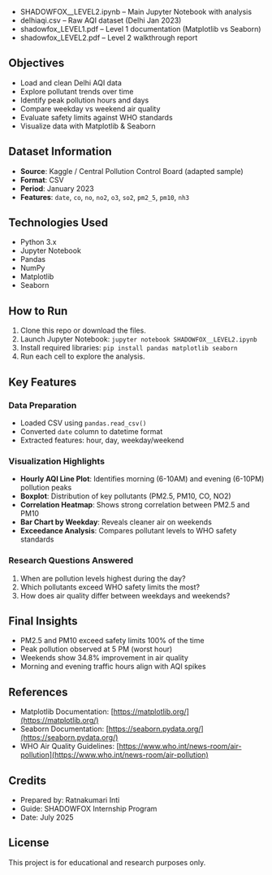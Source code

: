 * SHADOWFOX\_\_LEVEL2.ipynb – Main Jupyter Notebook with analysis
* delhiaqi.csv – Raw AQI dataset (Delhi Jan 2023)
* shadowfox\_LEVEL1.pdf – Level 1 documentation (Matplotlib vs Seaborn)
* shadowfox\_LEVEL2.pdf – Level 2 walkthrough report
## Objectives

* Load and clean Delhi AQI data
* Explore pollutant trends over time
* Identify peak pollution hours and days
* Compare weekday vs weekend air quality
* Evaluate safety limits against WHO standards
* Visualize data with Matplotlib & Seaborn

## Dataset Information

* **Source**: Kaggle / Central Pollution Control Board (adapted sample)
* **Format**: CSV
* **Period**: January 2023
* **Features**: `date`, `co`, `no`, `no2`, `o3`, `so2`, `pm2_5`, `pm10`, `nh3`

## Technologies Used

* Python 3.x
* Jupyter Notebook
* Pandas
* NumPy
* Matplotlib
* Seaborn

## How to Run

1. Clone this repo or download the files.
2. Launch Jupyter Notebook:
   `jupyter notebook SHADOWFOX__LEVEL2.ipynb`
3. Install required libraries:
   `pip install pandas matplotlib seaborn`
4. Run each cell to explore the analysis.

## Key Features

### Data Preparation

* Loaded CSV using `pandas.read_csv()`
* Converted `date` column to datetime format
* Extracted features: hour, day, weekday/weekend

### Visualization Highlights

* **Hourly AQI Line Plot**: Identifies morning (6-10AM) and evening (6-10PM) pollution peaks
* **Boxplot**: Distribution of key pollutants (PM2.5, PM10, CO, NO2)
* **Correlation Heatmap**: Shows strong correlation between PM2.5 and PM10
* **Bar Chart by Weekday**: Reveals cleaner air on weekends
* **Exceedance Analysis**: Compares pollutant levels to WHO safety standards

### Research Questions Answered

1. When are pollution levels highest during the day?
2. Which pollutants exceed WHO safety limits the most?
3. How does air quality differ between weekdays and weekends?

## Final Insights

* PM2.5 and PM10 exceed safety limits 100% of the time
* Peak pollution observed at 5 PM (worst hour)
* Weekends show 34.8% improvement in air quality
* Morning and evening traffic hours align with AQI spikes

## References

* Matplotlib Documentation: [https://matplotlib.org/](https://matplotlib.org/)
* Seaborn Documentation: [https://seaborn.pydata.org/](https://seaborn.pydata.org/)
* WHO Air Quality Guidelines: [https://www.who.int/news-room/air-pollution](https://www.who.int/news-room/air-pollution)

## Credits

* Prepared by: Ratnakumari Inti
* Guide: SHADOWFOX Internship Program
* Date: July 2025

## License
This project is for educational and research purposes only.

